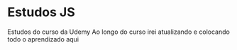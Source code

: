 # Estudos JS
Estudos do curso da Udemy
Ao longo do curso irei atualizando e colocando todo o aprendizado aqui
